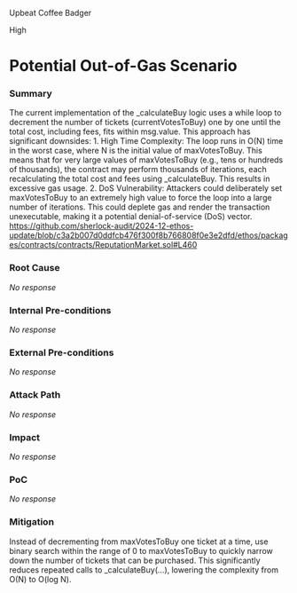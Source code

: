 Upbeat Coffee Badger

High

# Potential Out-of-Gas Scenario

### Summary

The current implementation of the _calculateBuy logic uses a while loop to decrement the number of tickets (currentVotesToBuy) one by one until the total cost, including fees, fits within msg.value. This approach has significant downsides:
	1.	High Time Complexity:
The loop runs in O(N) time in the worst case, where N is the initial value of maxVotesToBuy. This means that for very large values of maxVotesToBuy (e.g., tens or hundreds of thousands), the contract may perform thousands of iterations, each recalculating the total cost and fees using _calculateBuy. This results in excessive gas usage.
	2.	DoS Vulnerability:
Attackers could deliberately set maxVotesToBuy to an extremely high value to force the loop into a large number of iterations. This could deplete gas and render the transaction unexecutable, making it a potential denial-of-service (DoS) vector.
https://github.com/sherlock-audit/2024-12-ethos-update/blob/c3a2b007d0ddfcb476f300f8b766808f0e3e2dfd/ethos/packages/contracts/contracts/ReputationMarket.sol#L460

### Root Cause

_No response_

### Internal Pre-conditions

_No response_

### External Pre-conditions

_No response_

### Attack Path

_No response_

### Impact

_No response_

### PoC

_No response_

### Mitigation

Instead of decrementing from maxVotesToBuy one ticket at a time, use binary search within the range of 0 to maxVotesToBuy to quickly narrow down the number of tickets that can be purchased. This significantly reduces repeated calls to _calculateBuy(…), lowering the complexity from O(N) to O(log N).